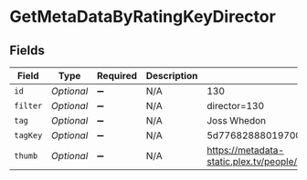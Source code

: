 # GetMetaDataByRatingKeyDirector


## Fields

| Field                                                               | Type                                                                | Required                                                            | Description                                                         | Example                                                             |
| ------------------------------------------------------------------- | ------------------------------------------------------------------- | ------------------------------------------------------------------- | ------------------------------------------------------------------- | ------------------------------------------------------------------- |
| `id`                                                                | *Optional<Integer>*                                                 | :heavy_minus_sign:                                                  | N/A                                                                 | 130                                                                 |
| `filter`                                                            | *Optional<String>*                                                  | :heavy_minus_sign:                                                  | N/A                                                                 | director=130                                                        |
| `tag`                                                               | *Optional<String>*                                                  | :heavy_minus_sign:                                                  | N/A                                                                 | Joss Whedon                                                         |
| `tagKey`                                                            | *Optional<String>*                                                  | :heavy_minus_sign:                                                  | N/A                                                                 | 5d776828880197001ec90e8f                                            |
| `thumb`                                                             | *Optional<String>*                                                  | :heavy_minus_sign:                                                  | N/A                                                                 | https://metadata-static.plex.tv/people/5d776828880197001ec90e8f.jpg |
